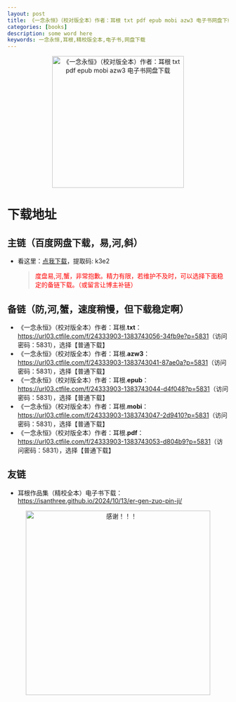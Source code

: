 ```yaml
---
layout: post
title: 《一念永恒》（校对版全本）作者：耳根 txt pdf epub mobi azw3 电子书网盘下载
categories: [books]
description: some word here
keywords: 一念永恒,耳根,精校版全本,电子书,网盘下载
---
```


<div align="center"><img src="https://qweree.cn/wp-content/uploads/2024/10/yi-nian-yong-hen.jpg" alt="《一念永恒》（校对版全本）作者：耳根 txt pdf epub mobi azw3 电子书网盘下载" width="300px" height="auto"></div>

# 下载地址

## 主链（百度网盘下载，易,河,斜）

- 看这里：[点我下载](https://pan.baidu.com/s/1iMXUbSbtZQZjDcqDmnWUyw?pwd=k3e2)，提取码: k3e2

  > <p style="color:red" >度盘易,河,蟹，非常抱歉。精力有限，若维护不及时，可以选择下面稳定的备链下载。（或留言让博主补链）</p>

## 备链（防,河,蟹，速度稍慢，但下载稳定啊）

- 《一念永恒》（校对版全本）作者：耳根.**txt**：<https://url03.ctfile.com/f/24333903-1383743056-34fb9e?p=5831>（访问密码：5831），选择【普通下载】
- 《一念永恒》（校对版全本）作者：耳根.**azw3**：<https://url03.ctfile.com/f/24333903-1383743041-87ae0a?p=5831>（访问密码：5831），选择【普通下载】
- 《一念永恒》（校对版全本）作者：耳根.**epub**：<https://url03.ctfile.com/f/24333903-1383743044-d4f048?p=5831>（访问密码：5831），选择【普通下载】
- 《一念永恒》（校对版全本）作者：耳根.**mobi**：<https://url03.ctfile.com/f/24333903-1383743047-2d9410?p=5831>（访问密码：5831），选择【普通下载】
- 《一念永恒》（校对版全本）作者：耳根.**pdf**：<https://url03.ctfile.com/f/24333903-1383743053-d804b9?p=5831>（访问密码：5831），选择【普通下载】

## 友链

- 耳根作品集（精校全本）电子书下载：<https://isanthree.github.io/2024/10/13/er-gen-zuo-pin-ji/>

<div align="center"><img src="https://pic.imgdb.cn/item/6707df6bd29ded1a8ce37031.gif" alt="感谢！！！" width="420px" height="auto"/></div>
